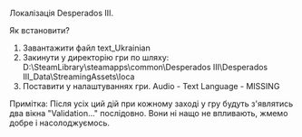 
Локалізація Desperados III.

Як встановити?
1. Завантажити файл text_Ukrainian
2. Закинути у директорію гри по шляху: D:\SteamLibrary\steamapps\common\Desperados III\Desperados III_Data\StreamingAssets\loca
3. Поставити у налаштуваннях гри.  Audio - Text Language - MISSING

Примітка: Після усіх ций дій при кожному заході у гру будуть з'являтись два вікна "Validation..." послідовно. Вони ні нащо не впливають, жмемо добре і насолоджуємось.
